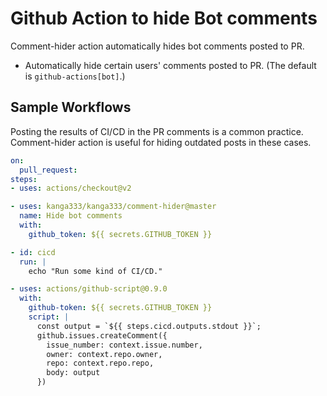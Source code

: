 # Github Action to hide Bot comments

Comment-hider action automatically hides bot comments posted to PR.

- Automatically hide certain users' comments posted to PR. (The default is `github-actions[bot]`.)

## Sample Workflows

Posting the results of CI/CD in the PR comments is a common practice. Comment-hider action is useful for hiding outdated posts in these cases.

```yaml
on:
  pull_request:
steps:
- uses: actions/checkout@v2

- uses: kanga333/kanga333/comment-hider@master
  name: Hide bot comments
  with: 
    github_token: ${{ secrets.GITHUB_TOKEN }}

- id: cicd
  run: |
    echo "Run some kind of CI/CD."

- uses: actions/github-script@0.9.0
  with:
    github-token: ${{ secrets.GITHUB_TOKEN }}
    script: |
      const output = `${{ steps.cicd.outputs.stdout }}`;
      github.issues.createComment({
        issue_number: context.issue.number,
        owner: context.repo.owner,
        repo: context.repo.repo,
        body: output
      })
```
